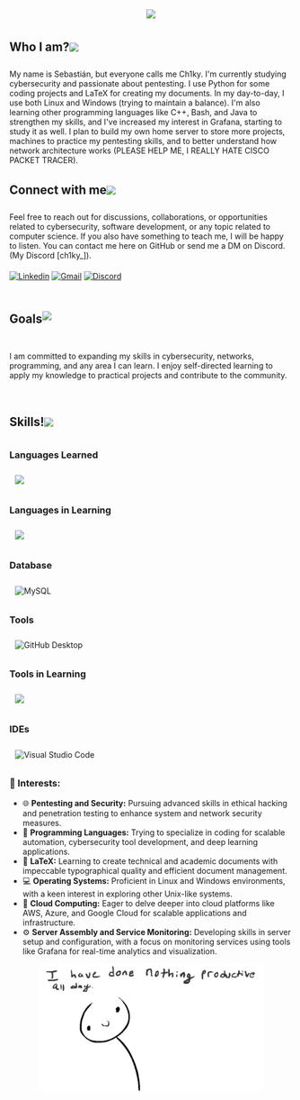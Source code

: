 <h1 align="center">
    <img src="https://readme-typing-svg.herokuapp.com/?font=Righteous&size=35&center=true&vCenter=true&width=500&height=70&duration=4000&lines=Hi+There!+👋;+I'm+Ch1ky!🎴;" />
</h1>

<div style="display: flex; align-items: center; margin-bottom: 0px;">
  <h2 style="margin: 0; height: 50px; line-height: 50px;">Who I am?</h2>
    <img src="https://user-images.githubusercontent.com/74038190/229223156-0cbdaba9-3128-4d8e-8719-b6b4cf741b67.gif" width="55" style="margin-right: 10px;">
    <!---<h2 style="margin: 0; height: 50px; line-height: 50px;">Who I am?</h2> --->
</div>
<p style="margin-bottom: 20px;">
    My name is Sebastián, but everyone calls me Ch1ky. I'm currently studying cybersecurity and passionate about pentesting. I use Python for some coding projects and LaTeX for creating my documents. In my day-to-day, I use both Linux and Windows (trying to maintain a balance). I'm also learning other programming languages like C++, Bash, and Java to strengthen my skills, and I've increased my interest in Grafana, starting to study it as well. I plan to build my own home server to store more projects, machines to practice my pentesting skills, and to better understand how network architecture works (PLEASE HELP ME, I REALLY HATE CISCO PACKET TRACER).
</p>

<div style="display: flex; align-items: center; margin-bottom: 0px;">
    <h2 style="margin: 0; height: 50px; line-height: 50px;">Connect with me</h2>
    <img src="https://user-images.githubusercontent.com/74038190/214644145-264f4759-7633-441e-9d67-d8dda9d50d26.gif" width="80" style="margin-right: 10px;">
    <!--- <h2 style="margin: 0; height: 50px; line-height: 50px;">Connect with me</h2> --->
</div>
<p style="margin-bottom: 20px;">
    Feel free to reach out for discussions, collaborations, or opportunities related to cybersecurity, software development, or any topic related to computer science. If you also have something to teach me, I will be happy to listen. You can contact me here on GitHub or send me a DM on Discord. (My Discord [ch1ky_]).
</p>

<a href="https://www.linkedin.com/in/sci-cl/" target="_blank"><img src="https://skillicons.dev/icons?i=linkedin" alt="Linkedin" width="50"></a> <a href="mailto:sebacaceresino@gmail.com" target="_blank"><img src="https://skillicons.dev/icons?i=gmail" alt="Gmail" width="50"></a> <a href="https://discord.gg/TU_CODIGO_DE_INVITACION" target="_blank"><img src="https://skillicons.dev/icons?i=discord" alt="Discord" width="50"></a>

<div style="display: flex; align-items: center; margin-bottom: 0px;">
    <h2 style="margin: 20; height: 50px; line-height: 50px;">Goals</h2>
    <img src="https://user-images.githubusercontent.com/74038190/219923809-b86dc415-a0c2-4a38-bc88-ad6cf06395a8.gif" width="55" style="margin-right: 10px;">
  <!---  <h2 style="margin: 20; height: 50px; line-height: 50px;">Goals</h2> --->
</div>
<p style="margin-bottom: 50px;">
    I am committed to expanding my skills in cybersecurity, networks, programming, and any area I can learn. I enjoy self-directed learning to apply my knowledge to practical projects and contribute to the community.
</p>

<div style="display: flex; align-items: center; margin-bottom: 20px;">
    <h2 style="margin: 0; height: 50px; line-height: 50px;">Skills!</h2>
    <img src="https://user-images.githubusercontent.com/74038190/212284087-bbe7e430-757e-4901-90bf-4cd2ce3e1852.gif" width="60" style="margin-right: 10px;">
    <!--- <h2 style="margin: 0; height: 50px; line-height: 50px;">Skills!</h2> --->
</div>

<h3> Languages Learned </h3>
<div style="display: flex; flex-wrap: wrap; justify-content: flex-start;">
  <div style="display: flex; flex-wrap: wrap; justify-content: flex-start;">
    <div style="text-align: left; margin: 10px;">
      <img src="https://skillicons.dev/icons?i=py,latex"/><br>
    </div>
  </div>
</div>  

<h3> Languages in Learning </h3>
<div style="display: flex; flex-wrap: wrap; justify-content: flex-start;">
  <div style="display: flex; flex-wrap: wrap; justify-content: flex-start;">
    <div style="text-align: left; margin: 10px;">
      <img src="https://skillicons.dev/icons?i=bash,java,cpp"/><br>
    </div>
  </div>
</div>


<h3> Database </h3>
<div style="display: flex; flex-wrap: wrap; justify-content: flex-start;">
  <div style="text-align: left; margin: 10px;">
    <img src="https://skillicons.dev/icons?i=mysql" alt="MySQL" width="50"/><br>
  </div>
</div>

<h3> Tools </h3>
<div style="display: flex; flex-wrap: wrap; justify-content: flex-start;">
  <div style="text-align: left; margin: 10px;">
    <img src="https://skillicons.dev/icons?i=github" alt="GitHub Desktop" width="50"/><br>
  </div>
</div>

<h3> Tools in Learning </h3>
<div style="display: flex; flex-wrap: wrap; justify-content: flex-start;">
    <div style="text-align: left; margin: 10px;">
        <img src="https://skillicons.dev/icons?i=grafana"/><br>
    </div>
</div>

<h3>IDEs</h3>
<div style="display: flex; flex-wrap: wrap; justify-content: flex-start;">
  <div style="text-align: left; margin: 10px;">
    <img src="https://skillicons.dev/icons?i=vscode" alt="Visual Studio Code" width="50"/><br>
  </div>
</div>

### 💼 Interests:
- 🌐 **Pentesting and Security:** Pursuing advanced skills in ethical hacking and penetration testing to enhance system and network security measures.
- 👾 **Programming Languages:** Trying to specialize in coding for scalable automation, cybersecurity tool development, and deep learning applications.
- 📄 **LaTeX:** Learning to create technical and academic documents with impeccable typographical quality and efficient document management.
- 💻 **Operating Systems:** Proficient in Linux and Windows environments, with a keen interest in exploring other Unix-like systems.
- 🚀 **Cloud Computing:** Eager to delve deeper into cloud platforms like AWS, Azure, and Google Cloud for scalable applications and infrastructure.
- ⚙️ **Server Assembly and Service Monitoring:** Developing skills in server setup and configuration, with a focus on monitoring services using tools like Grafana for real-time analytics and visualization.

<!--- <div style="text-align: center;">
    <img src="ANIMATION LOGO CYBER SECURITY.gif" width="400">
</div> --->

<div style="text-align: center;">
    <img src="212284094-e50ceae2-de86-4dd6-9f9c-a3ebcb3ede9e.gif" width="400">
</div>



<!--- <div align="center">
  <h2>🐍 My Contributions 🐍</h2>
  <br>
  <img alt="snake eating my contributions" src="https://github.com/CH1KY/CH1KY/output/github-contribution-grid-snake.svg" /> --->
